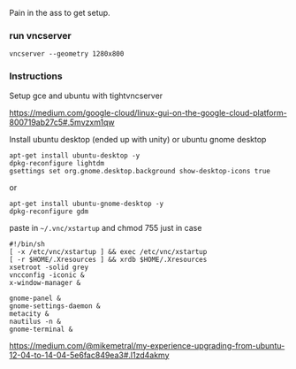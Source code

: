 Pain in the ass to get setup.

### run vncserver
```
vncserver --geometry 1280x800
```

### Instructions
Setup gce and ubuntu with tightvncserver

https://medium.com/google-cloud/linux-gui-on-the-google-cloud-platform-800719ab27c5#.5mvzxm1qw

Install ubuntu desktop (ended up with unity) or ubuntu gnome desktop

```
apt-get install ubuntu-desktop -y
dpkg-reconfigure lightdm
gsettings set org.gnome.desktop.background show-desktop-icons true
```
or
```
apt-get install ubuntu-gnome-desktop -y
dpkg-reconfigure gdm
```

paste in `~/.vnc/xstartup` and chmod 755 just in case
```
#!/bin/sh
[ -x /etc/vnc/xstartup ] && exec /etc/vnc/xstartup
[ -r $HOME/.Xresources ] && xrdb $HOME/.Xresources
xsetroot -solid grey
vncconfig -iconic &
x-window-manager &

gnome-panel &
gnome-settings-daemon &
metacity &
nautilus -n &
gnome-terminal &
```

https://medium.com/@mikemetral/my-experience-upgrading-from-ubuntu-12-04-to-14-04-5e6fac849ea3#.l1zd4akmy
